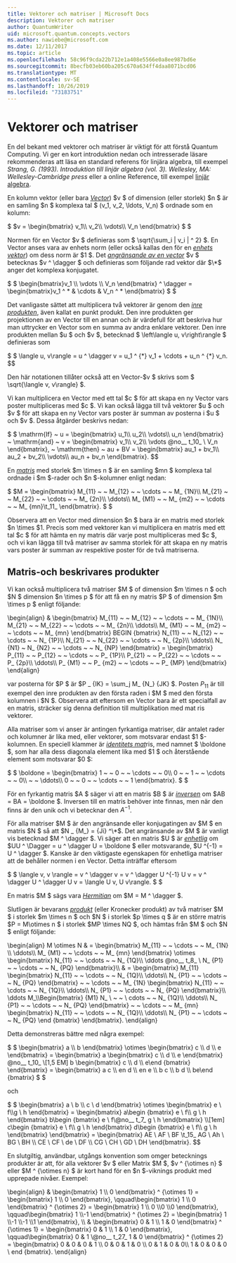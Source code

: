```yaml
---
title: Vektorer och matriser | Microsoft Docs
description: Vektorer och matriser
author: QuantumWriter
uid: microsoft.quantum.concepts.vectors
ms.author: nawiebe@microsoft.com
ms.date: 12/11/2017
ms.topic: article
ms.openlocfilehash: 58c96f9cda22b712e1a408e5566e0a8ee987bd6e
ms.sourcegitcommit: 8becfb03eb60ba205c670a634ff4daa8071bcd06
ms.translationtype: MT
ms.contentlocale: sv-SE
ms.lasthandoff: 10/26/2019
ms.locfileid: "73183751"
---
```

# <a name="vectors-and-matrices"></a>Vektorer och matriser

En del bekant med vektorer och matriser är viktigt för att förstå Quantum Computing. Vi ger en kort introduktion nedan och intresserade läsare rekommenderas att läsa en standard referens för linjära algebra, till exempel *Strang, G. (1993). Introduktion till linjär algebra (vol. 3). Wellesley, MA: Wellesley-Cambridge press* eller a online Reference, till exempel [linjär algebra](http://joshua.smcvt.edu/linearalgebra/).

En kolumn vektor (eller bara [*Vector*](https://en.wikipedia.org/wiki/Vector_(mathematics_and_physics))) $v $ of dimension (eller storlek) $n $ är en samling $n $ komplexa tal $ (v_1, v_2, \ldots, V_n) $ ordnade som en kolumn:

$ $v = \begin{bmatrix} v_1\\\\ v_2\\\\ \vdots\\\\ V_n \end{bmatrix} $ $

Normen för en Vector $v $ definieras som $ \sqrt{\sum\_i | v\_i | ^ 2} $. En Vector anses vara av enhets norm (eller också kallas den för en [*enhets vektor*](https://en.wikipedia.org/wiki/Unit_vector)) om dess norm är $1 $. Det [*angränsande av en vector*](https://en.wikipedia.org/wiki/Adjoint_matrix) $v $ betecknas $v ^ \dagger $ och definieras som följande rad vektor där $\*$ anger det komplexa konjugatet.

$ $ \begin{bmatrix}v_1 \\\\ \vdots \\\\ V_n \end{bmatrix} ^ \dagger = \begin{bmatrix}v_1 ^ * & \cdots & V_n ^ * \end{bmatrix} $ $

Det vanligaste sättet att multiplicera två vektorer är genom den [*inre produkten*](https://en.wikipedia.org/wiki/Inner_product_space), även kallat en punkt produkt.  Den inre produkten ger projektionen av en Vector till en annan och är värdefull för att beskriva hur man uttrycker en Vector som en summa av andra enklare vektorer.  Den inre produkten mellan $u $ och $v $, betecknad $ \left\langle u, v\right\rangle $ definieras som

$ $ \langle u, v\rangle = u ^ \dagger v = u\_1 ^ {\*} v_1 + \cdots + u\_n ^ {\*} v\_n.
$$

Den här notationen tillåter också att en Vector-$v $ skrivs som $ \sqrt{\langle v, v\rangle} $.

Vi kan multiplicera en Vector med ett tal $c $ för att skapa en ny Vector vars poster multipliceras med $c $. Vi kan också lägga till två vektorer $u $ och $v $ för att skapa en ny Vector vars poster är summan av posterna i $u $ och $v $. Dessa åtgärder beskrivs nedan:

$ $ \mathrm{If} ~ u = \begin{bmatrix} u_1\\\\ u_2\\\\ \vdots\\\\ u_n \end{bmatrix} ~ \mathrm{and} ~ v = \begin{bmatrix} v_1\\\\ v_2\\\\ \vdots @no__ t_10_ \\ V_n \end{bmatrix}, ~ \mathrm{then} ~ au + BV = \begin{bmatrix} au_1 + bv_1\\\\ au_2 + bv_2\\\\ \vdots\\\\ au_n + bv_n \end{bmatrix}.
$$

En [*matris*](https://en.wikipedia.org/wiki/Matrix_(mathematics)) med storlek $m \times n $ är en samling $mn $ komplexa tal ordnade i $m $-rader och $n $-kolumner enligt nedan:

$ $M = \begin{bmatrix} M_{11} ~ ~ M_{12} ~ ~ \cdots ~ ~ M_ {1N}\\\\ M_{21} ~ ~ M_{22} ~ ~ \cdots ~ ~ M_ {2n}\\\\ \ddots\\\\ M_ {M1} ~ ~ M_ {m2} ~ ~ \cdots ~ ~ M_ {mn}\\t_11_ \end{bmatrix}. $ $

Observera att en Vector med dimension $n $ bara är en matris med storlek $n \times $1. Precis som med vektorer kan vi multiplicera en matris med ett tal $c $ för att hämta en ny matris där varje post multipliceras med $c $, och vi kan lägga till två matriser av samma storlek för att skapa en ny matris vars poster är summan av respektive poster för de två matriserna. 

## <a name="matrix-multiplication-and-tensor-products"></a>Matris-och beskrivares produkter

Vi kan också multiplicera två matriser $M $ of dimension $m \times n $ och $N $ dimension $n \times p $ för att få en ny matris $P $ of dimension $m \times p $ enligt följande:

\begin{align} & \begin{bmatrix} M_{11} ~ ~ M_{12} ~ ~ \cdots ~ ~ M_ {1N}\\\\ M_{21} ~ ~ M_{22} ~ ~ \cdots ~ ~ M_ {2n}\\\\ \ddots\\\\ M_ {M1} ~ ~ M_ {m2} ~ ~ \cdots ~ ~ M_ {mn} \end{bmatrix} BEGIN {bmatrix} N_{11} ~ ~ N_{12} ~ ~ \cdots ~ ~ N_ {1P}\\\\ N_{21} ~ ~ N_{22} ~ ~ \cdots ~ ~ N_ {2p}\\\\ \ddots\\\\ N_ {N1} ~ N_ {N2} ~ ~ \cdots ~ ~ N_ {NP} \end{bmatrix} = \begin{bmatrix} P_{11} ~ ~ P_{12} ~ ~ \cdots ~ ~ P_ {1P}\\\\ P_{21} ~ ~ P_{22} ~ ~ \cdots ~ ~ P_ {2p}\\\\ \ddots\\\\ P_ {M1} ~ ~ P_ {m2} ~ ~ \cdots ~ ~ P_ {MP} \end{bmatrix} \end{align}

var posterna för $P $ är $P _ {IK} = \sum_j M_ {N_} {JK} $. Posten $P _{11}$ är till exempel den inre produkten av den första raden i $M $ med den första kolumnen i $N $. Observera att eftersom en Vector bara är ett specialfall av en matris, sträcker sig denna definition till multiplikation med mat ris vektorer. 

Alla matriser som vi anser är antingen fyrkantiga matriser, där antalet rader och kolumner är lika med, eller vektorer, som motsvarar endast $1 $-kolumnen. En speciell klammer är [*identitets mat*](https://en.wikipedia.org/wiki/Identity_matrix)ris, med namnet $ \boldone $, som har alla dess diagonala element lika med $1 $ och återstående element som motsvarar $0 $:

$ $ \boldone = \begin{bmatrix} 1 ~ ~ 0 ~ ~ \cdots ~ ~ 0\\\\ 0 ~ ~ 1 ~ ~ \cdots ~ ~ 0\\\\ ~ ~ \ddots\\\\ 0 ~ ~ 0 ~ ~ \cdots ~ ~ 1 \end{bmatrix}. $ $

För en fyrkantig matris $A $ säger vi att en matris $B $ är [*inversen*](https://en.wikipedia.org/wiki/Invertible_matrix) om $AB = BA = \boldone $. Inversen till en matris behöver inte finnas, men när den finns är den unik och vi betecknar den $A ^{-1}$. 

För alla matriser $M $ är den angränsande eller konjugatingen av $M $ en matris $N $ så att $N _ {M_} = {Ji} ^\*$. Det angränsande av $M $ är vanligt vis betecknad $M ^ \dagger $. Vi säger att en matris $U $ är [*enhetlig*](https://en.wikipedia.org/wiki/Unitary_matrix) om $UU ^ \Dagger = u ^ \dagger U = \boldone $ eller motsvarande, $U ^{-1} = U ^ \dagger $.  Kanske är den viktigaste egenskapen för enhetliga matriser att de behåller normen i en Vector.  Detta inträffar eftersom 

$ $ \langle v, v \rangle = v ^ \dagger v = v ^ \dagger U ^{-1} U v = v ^ \dagger U ^ \dagger U v = \langle U v, U v\rangle. $ $  

En matris $M $ sägs vara [*Hermitian*](https://en.wikipedia.org/wiki/Hermitian_matrix) om $M = M ^ \dagger $.

Slutligen är bevarans [*produkt*](https://en.wikipedia.org/wiki/Tensor_product) (eller Kronecker produkt) av två matriser $M $ i storlek $m \times n $ och $N $ i storlek $p \times q $ är en större matris $P = M\otimes n $ i storlek $MP \times NQ $, och hämtas från $M $ och $N $ enligt följande:

\begin{align} M \otimes N & = \begin{bmatrix} M_{11} ~ ~ \cdots ~ ~ M_ {1N} \\\\ \ddots\\\\ M_ {M1} ~ ~ \cdots ~ ~ M_ {mn} \end{bmatrix} \otimes \begin{bmatrix} N_{11} ~ ~ \cdots ~ ~ N_ {1Q}\\\\ \ddots @no__ t_8_ \\ N_ {P1} ~ ~ \cdots ~ ~ N_ {PQ} \end{bmatrix}\\\\ & = \begin{bmatrix} M_{11} \begin{bmatrix} N_{11} ~ ~ \cdots ~ ~ N_ {1Q}\\\\ \ddots\\\\ N_ {P1} ~ ~ \cdots ~ ~ N_ {PQ} \end{bmatrix} ~ ~ \cdots ~ ~ M_ {1N} \begin{bmatrix} N_{11} ~ ~ \cdots ~ ~ N_ {1Q}\\\\ \ddots\\\\ N_ {P1} ~ ~ \cdots ~ ~ N_ {PQ} \end{bmatrix}\\\\ \ddots M_\\\Begin{bmatrix} {M1} N_ \\ ~ ~ \ cdots ~ ~ N_ {1Q}\\\\ \ddots\\\\ N_ {P1} ~ ~ \cdots ~ ~ N_ {PQ} \end{bmatrix} ~ ~ \cdots ~ ~ M_ {mn} \begin{bmatrix} N_{11} ~ ~ \cdots ~ ~ N_ {1Q}\\\\ \ddots\\\\ N_ {P1} ~ ~ \cdots ~ ~ N_ {PQ} \end {bmatrix} \end{bmatrix}.
\end{align}

Detta demonstreras bättre med några exempel:

$ $ \begin{bmatrix} a \\\\ b \end{bmatrix} \otimes \begin{bmatrix} c \\\\ d \\\\ e \end{bmatrix} = \begin{bmatrix} a \begin{bmatrix} c \\\\ d \\\\ e \end{bmatrix} @no__ t_10_ \\[1,5 EM] b \begin{bmatrix} c \\\\ d \\\\ e\end {bmatrix} \end{bmatrix} = \begin{bmatrix} a c \\\\ en d \\\\ en e \\\\ b c \\\\ b d \\\\ be\end {bmatrix} $ $

och

$ $ \begin{bmatrix} a \ b \\\\ c \ d \end{bmatrix} \otimes \begin{bmatrix} e \ f\\\\g \ h \end{bmatrix} = \begin{bmatrix} a\begin {bmatrix} e \ f\\\\ g \ h \end{bmatrix} b\begin {bmatrix} e \ f\\@no__ t_7_ g \ h \end{bmatrix} \\\\[1em] c\begin {bmatrix} e \ f\\\\ g \ h \end{bmatrix} d\begin {bmatrix} e \ f\\\\ g \ h \end{bmatrix} \end{bmatrix} = \begin{bmatrix} AE \ AF \ BF \\t_15_ AG \ Ah \ BG \ BH \\\\ CE \ CF \ de \ DF \\\\ CG \ CH \ GD \ DH \end{bmatrix}.
$$

En slutgiltig, användbar, utgångs konvention som omger betecknings produkter är att, för alla vektorer $v $ eller Matrix $M $, $v ^ {\otimes n} $ eller $M ^ {\otimes n} $ är kort hand för en $n $-viknings produkt med upprepade nivåer.  Exempel:

\begin{align} & \begin{bmatrix} 1 \\\\ 0 \end{bmatrix} ^ {\otimes 1} = \begin{bmatrix} 1 \\\\ 0 \end{bmatrix}, \qquad\begin{bmatrix} 1 \\\\ 0 \end{bmatrix} ^ {\otimes 2} = \begin{bmatrix} 1 \\\\ 0 \\\\0 \\\\0 \end{bmatrix}, \qquad\begin{bmatrix} 1 \\\\-1 \end{bmatrix} ^ {\otimes 2} = \begin{bmatrix} 1 \\\\-1 \\\\-1 \\\\1 \end{bmatrix}, \\\\ & \begin{bmatrix} 0 & 1 \\\\ 1 & 0 \end{bmatrix} ^ {\otimes 1} = \begin{bmatrix} 0 & 1 \\\\ 1 & 0 \end{bmatrix}, \qquad\begin{bmatrix} 0 & 1 \\@no__ t_27_ 1 & 0 \end{bmatrix} ^ {\otimes 2} = \begin{bmatrix} 0 & 0 & 0 & 1 \\\\ 0 & 0 & 1 & 0 \\\\ 0 & 1 & 0 & 0\\\\ 1 & 0 & 0 & 0 \ end {bmatrix}.
\end{align}

